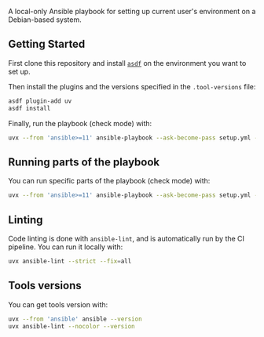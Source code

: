 A local-only Ansible playbook for setting up current user's environment on a Debian-based system.

## Getting Started

First clone this repository and install [`asdf`](https://asdf-vm.com/guide/getting-started.html) on the environment you want to set up.

Then install the plugins and the versions specified in the `.tool-versions` file:
```bash
asdf plugin-add uv
asdf install
```

Finally, run the playbook (check mode) with:

```bash
uvx --from 'ansible>=11' ansible-playbook --ask-become-pass setup.yml --check
```

## Running parts of the playbook

You can run specific parts of the playbook (check mode) with:

```bash
uvx --from 'ansible>=11' ansible-playbook --ask-become-pass setup.yml --tags <tag>  --check
```

## Linting

Code linting is done with `ansible-lint`, and is automatically run by the CI pipeline. You can run it locally with:

```bash
uvx ansible-lint --strict --fix=all
```

## Tools versions

You can get tools version with:

```bash
uvx --from 'ansible' ansible --version
uvx ansible-lint --nocolor --version
```
